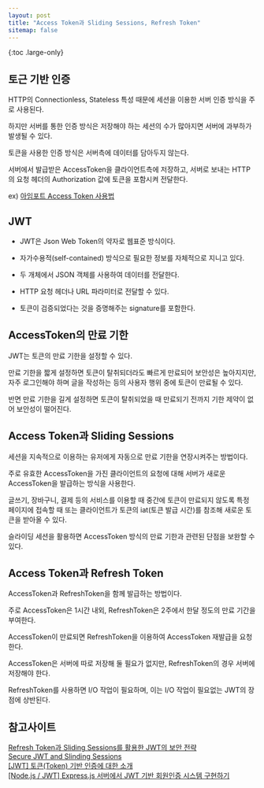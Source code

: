 ```yaml
---
layout: post
title: "Access Token과 Sliding Sessions, Refresh Token"
sitemap: false
---
```


{:toc .large-only}

## 토근 기반 인증

HTTP의 Connectionless, Stateless 특성 때문에 세션을 이용한 서버 인증 방식을 주로 사용된다.

하지만 서버를 통한 인증 방식은 저장해야 하는 세션의 수가 많아지면 서버에 과부하가 발생될 수 있다.

토큰을 사용한 인증 방식은 서버측에 데이터를 담아두지 않는다.

서버에서 발급받은 AccessToken을 클라이언트측에 저장하고, 서버로 보내는 HTTP의 요청 헤더의 Authorization 값에 토큰을 포함시켜 전달한다.

ex) [아임포트 Access Token 사용법](https://docs.iamport.kr/tech/access-token)

## JWT

- JWT은 Json Web Token의 약자로 웹표준 방식이다.

- 자가수용적(self-contained) 방식으로 필요한 정보를 자체적으로 지니고 있다.

- 두 개체에서 JSON 객체를 사용하여 데이터를 전달한다.

- HTTP 요청 헤더나 URL 파라미터로 전달할 수 있다.

- 토큰이 검증되었다는 것을 증명해주는 signature를 포함한다.

## AccessToken의 만료 기한

JWT는 토큰의 만료 기한을 설정할 수 있다.

만료 기한을 짧게 설정하면 토큰이 탈취되더라도 빠르게 만료되어 보안성은 높아지지만, 자주 로그인해야 하며 글을 작성하는 등의 사용자 행위 중에 토큰이 만료될 수 있다.

반면 만료 기한을 길게 설정하면 토큰이 탈취되었을 때 만료되기 전까지 기한 제약이 없어 보안성이 떨어진다.

## Access Token과 Sliding Sessions

세션을 지속적으로 이용하는 유저에게 자동으로 만료 기한을 연장시켜주는 방법이다.

주로 유효한 AccessToken을 가진 클라이언트의 요청에 대해 서버가 새로운 AccessToken을 발급하는 방식을 사용한다.

글쓰기, 장바구니, 결제 등의 서비스를 이용할 때 중간에 토큰이 만료되지 않도록 특정 페이지에 접속할 때 또는 클라이언트가 토큰의 iat(토큰 발급 시간)를 참조해 새로운 토큰을 받아올 수 있다.

슬라이딩 세션을 활용하면 AccessToken 방식의 만료 기한과 관련된 단점을 보완할 수 있다.

## Access Token과 Refresh Token

AccessToken과 RefreshToken을 함께 발급하는 방법이다.

주로 AccessToken은 1시간 내외, RefreshToken은 2주에서 한달 정도의 만료 기간을 부여한다.

AccessToken이 만료되면 RefreshToken을 이용하여 AccessToken 재발급을 요청한다.

AccessToken은 서버에 따로 저장해 둘 필요가 없지만, RefreshToken의 경우 서버에 저장해야 한다.

RefreshToken를 사용하면 I/O 작업이 필요하며, 이는 I/O 작업이 필요없는 JWT의 장점에 상반된다.

## 참고사이트

[Refresh Token과 Sliding Sessions를 활용한 JWT의 보안 전략](https://blog.ull.im/engineering/2019/02/07/jwt-strategy.html)<br/>
[Secure JWT and Slinding Sessions](https://www.hahwul.com/2021/05/05/sliding-sessions/)<br/>
[[JWT] 토큰(Token) 기반 인증에 대한 소개](https://velopert.com/2350)<br/>
[[Node.js / JWT] Express.js 서버에서 JWT 기반 회원인증 시스템 구현하기](https://velopert.com/2448)
